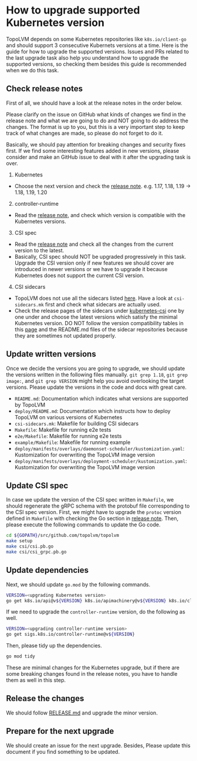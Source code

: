 How to upgrade supported Kubernetes version
===========================================

TopoLVM depends on some Kubernetes repositories like `k8s.io/client-go` and should support 3 consecutive Kubernets versions at a time.
Here is the guide for how to upgrade the supported versions.
Issues and PRs related to the last upgrade task also help you understand how to upgrade the supported versions,
so checking them besides this guide is recommended when we do this task.

## Check release notes

First of all, we should have a look at the release notes in the order below.

Please clarify on the issue on GitHub what kinds of changes we find in the release note and what we are going to do and NOT going to do address the changes.
The format is up to you, but this is a very important step to keep track of what changes are made, so please do not forget to do it.

Basically, we should pay attention for breaking changes and security fixes first.
If we find some interesting features added in new versions, please consider and make an GitHub issue to deal with it after the upgrading task is over.

1. Kubernetes
  - Choose the next version and check the [release note](https://kubernetes.io/docs/setup/release/notes/). e.g. 1.17, 1.18, 1.19 -> 1.18, 1.19, 1.20
2. controller-runtime
  - Read the [release note](https://github.com/kubernetes-sigs/controller-runtime/releases), and check which version is compatible with the Kubernetes versions.
3. CSI spec
  - Read the [release note](https://github.com/container-storage-interface/spec/blob/master/spec.md) and check all the changes from the current version to the latest.
  - Basically, CSI spec should NOT be upgraded progressively in this task.
    Upgrade the CSI version only if new features we should cover are introduced in newer versions or we have to upgrade it because Kubernetes does not support the current CSI version.
4. CSI sidecars
  - TopoLVM does not use all the sidecars listed [here](https://kubernetes-csi.github.io/docs/sidecar-containers.html).
    Have a look at `csi-sidecars.mk` first and check what sidecars are actually used.
  - Check the release pages of the sidecars under [kubernetes-csi](https://github.com/kubernetes-csi) one by one under and choose the latest versions which satisfy the minimal Kubernetes version.
    DO NOT follow the version compatibility tables in this [page](https://kubernetes-csi.github.io/docs/sidecar-containers.html) and the README.md files of the sidecar repositories    because they are sometimes not updated properly.

## Update written versions

Once we decide the versions you are going to upgrade, we should update the versions written in the following files manually.
`git grep 1.18`, `git grep image:`, and `git grep VERSION` might help you avoid overlooking the target versions.
Please update the versions in the code and docs with great care.

- `README.md`: Documentation which indicates what versions are supported by TopoLVM
- `deploy/README.md`: Documentation which instructs how to deploy TopoLVM on various versions of Kubernetes
- `csi-sidecars.mk`: Makefile for building CSI sidecars
- `Makefile`: Makefile for running e2e tests
- `e2e/Makefile`: Makefile for running e2e tests
- `example/Makefile`: Makefile for running example
- `deploy/manifests/overlays/daemonset-scheduler/kustomization.yaml`: Kustomization for overwriting the TopoLVM image version
- `deploy/manifests/overlays/deployment-scheduler/kustomization.yaml`: Kustomization for overwriting the TopoLVM image version

## Update CSI spec

In case we update the version of the CSI spec written in `Makefile`, we should regenerate the gRPC schema with the protobuf file corresponding to the CSI spec version.
First, we might have to upgrade the `protoc` version defined in `Makefile` with checking the Go section in [release note](https://github.com/protocolbuffers/protobuf/releases).
Then, please execute the following commands to update the Go code.

```bash
cd ${GOPATH}/src/github.com/topolvm/topolvm
make setup
make csi/csi.pb.go
make csi/csi_grpc.pb.go
```

## Update dependencies

Next, we should update `go.mod` by the following commands.

```bash
VERSION=<upgrading Kubernetes version>
go get k8s.io/api@v${VERSION} k8s.io/apimachinery@v${VERSION} k8s.io/client-go@v${VERSION}
```

If we need to upgrade the `controller-runtime` version, do the following as well.

```bash
VERSION=<upgrading controller-runtime version>
go get sigs.k8s.io/controller-runtime@v${VERSION}
```

Then, please tidy up the dependencies.

```bash
go mod tidy
```

These are minimal changes for the Kubernetes upgrade, but if there are some breaking changes found in the release notes, you have to handle them as well in this step.

## Release the changes

We should follow [RELEASE.md](../RELEASE.md) and upgrade the minor version.

## Prepare for the next upgrade

We should create an issue for the next upgrade. Besides, Please update this document if you find something to be updated.
